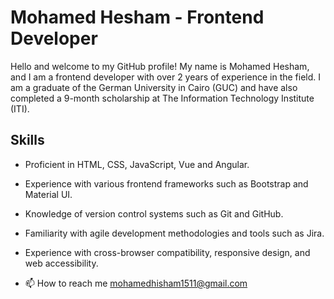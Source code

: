 # Mohamed Hesham - Frontend Developer

Hello and welcome to my GitHub profile! My name is Mohamed Hesham, and I am a frontend developer with over 2 years of experience in the field. I am a graduate of the German University in Cairo (GUC) and have also completed a 9-month scholarship at The Information Technology Institute (ITI).

## Skills

- Proficient in HTML, CSS, JavaScript, Vue and Angular.
- Experience with various frontend frameworks such as Bootstrap and Material UI.
- Knowledge of version control systems such as Git and GitHub.
- Familiarity with agile development methodologies and tools such as Jira.
- Experience with cross-browser compatibility, responsive design, and web accessibility.

- 📫 How to reach me mohamedhisham1511@gmail.com

<!---
MohamedHesham1511/MohamedHesham1511 is a ✨ special ✨ repository because its `README.md` (this file) appears on your GitHub profile.
You can click the Preview link to take a look at your changes.
--->

